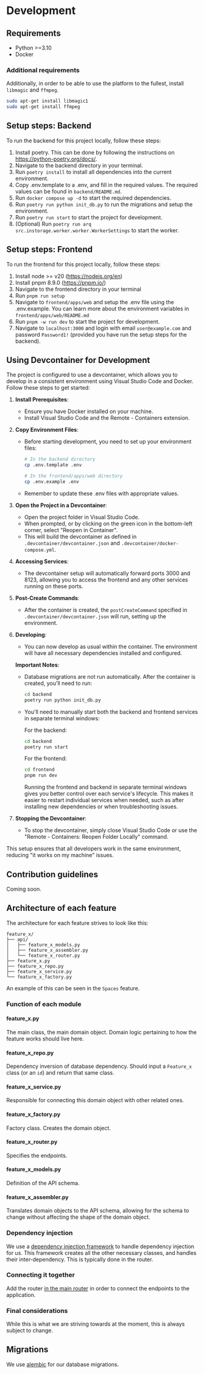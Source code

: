 # Development

## Requirements

* Python >=3.10
* Docker

### Additional requirements

Additionally, in order to be able to use the platform to the fullest, install `libmagic` and `ffmpeg`.

```bash
sudo apt-get install libmagic1
sudo apt-get install ffmpeg
```

## Setup steps: Backend

To run the backend for this project locally, follow these steps:

1. Install poetry. This can be done by following the instructions on https://python-poetry.org/docs/.
2. Navigate to the backend directory in your terminal.
3. Run `poetry install` to install all dependencies into the current environment.
4. Copy .env.template to a .env, and fill in the required values. The required values can be found in `backend/README.md`.
5. Run `docker compose up -d` to start the required dependencies.
6. Run `poetry run python init_db.py` to run the migrations and setup the environment.
7. Run `poetry run start` to start the project for development.
8. (Optional) Run `poetry run arq src.instorage.worker.worker.WorkerSettings` to start the worker.

## Setup steps: Frontend

To run the frontend for this project locally, follow these steps:

1. Install node >= v20 (https://nodejs.org/en)
2. Install pnpm 8.9.0 (https://pnpm.io/)
3. Navigate to the frontend directory in your terminal
4. Run `pnpm run setup`
5. Navigate to `frontend/apps/web` and setup the .env file using the .env.example. You can learn more about the environment variables in `frontend/apps/web/README.md`
6. Run `pnpm -w run dev` to start the project for development.
7. Navigate to `localhost:3000` and login with email `user@example.com` and password `Password1!` (provided you have run the setup steps for the backend).

## Using Devcontainer for Development

The project is configured to use a devcontainer, which allows you to develop in a consistent environment using Visual Studio Code and Docker. Follow these steps to get started:

1. **Install Prerequisites**:
   - Ensure you have Docker installed on your machine.
   - Install Visual Studio Code and the Remote - Containers extension.

2. **Copy Environment Files**:
   - Before starting development, you need to set up your environment files:
     ```bash
     # In the backend directory
     cp .env.template .env

     # In the frontend/apps/web directory
     cp .env.example .env
     ```
   - Remember to update these .env files with appropriate values.

3. **Open the Project in a Devcontainer**:
   - Open the project folder in Visual Studio Code.
   - When prompted, or by clicking on the green icon in the bottom-left corner, select "Reopen in Container".
   - This will build the devcontainer as defined in `.devcontainer/devcontainer.json` and `.devcontainer/docker-compose.yml`.

4. **Accessing Services**:
   - The devcontainer setup will automatically forward ports 3000 and 8123, allowing you to access the frontend and any other services running on these ports.

5. **Post-Create Commands**:
   - After the container is created, the `postCreateCommand` specified in `.devcontainer/devcontainer.json` will run, setting up the environment.

6. **Developing**:
   - You can now develop as usual within the container. The environment will have all necessary dependencies installed and configured.

   **Important Notes**:
   - Database migrations are not run automatically. After the container is created, you'll need to run:
     ```bash
     cd backend
     poetry run python init_db.py
     ```
   - You'll need to manually start both the backend and frontend services in separate terminal windows:

     For the backend:
     ```bash
     cd backend
     poetry run start
     ```

     For the frontend:
     ```bash
     cd frontend
     pnpm run dev
     ```

     Running the frontend and backend in separate terminal windows gives you better control over each service's lifecycle. This makes it easier to restart individual services when needed, such as after installing new dependencies or when troubleshooting issues.

7. **Stopping the Devcontainer**:
   - To stop the devcontainer, simply close Visual Studio Code or use the "Remote - Containers: Reopen Folder Locally" command.

This setup ensures that all developers work in the same environment, reducing "it works on my machine" issues.

## Contribution guidelines

Coming soon.


## Architecture of each feature

The architecture for each feature strives to look like this:

```
feature_x/
├── api/
│   ├── feature_x_models.py
│   ├── feature_x_assembler.py
│   └── feature_x_router.py
├── feature_x.py
├── feature_x_repo.py
├── feature_x_service.py
└── feature_x_factory.py
```

An example of this can be seen in the `Spaces` feature.

### Function of each module

#### feature_x.py

The main class, the main domain object. Domain logic pertaining to how the feature works should live here.

#### feature_x_repo.py

Dependency inversion of database dependency. Should input a `Feature_x` class (or an `id`) and return that same class.

#### feature_x_service.py

Responsible for connecting this domain object with other related ones.

#### feature_x_factory.py

Factory class. Creates the domain object.

#### feature_x_router.py

Specifies the endpoints.

#### feature_x_models.py

Definition of the API schema.

#### feature_x_assembler.py

Translates domain objects to the API schema, allowing for the schema to change without affecting the shape of the domain object.

### Dependency injection

We use a [dependency injection framework](https://python-dependency-injector.ets-labs.org/index.html) to handle dependency injection for us. This framework creates all the other necessary classes, and handles their inter-dependency. This is typically done in the router.

### Connecting it together

Add the router [in the main router](https://github.com/inooLabs/intric-release/blob/main/backend/src/instorage/server/routers/__init__.py) in order to connect the endpoints to the application.

### Final considerations

While this is what we are striving towards at the moment, this is always subject to change.

## Migrations

We use [alembic](https://alembic.sqlalchemy.org/en/latest/) for our database migrations.
